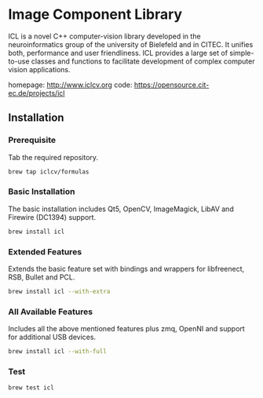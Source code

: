 # Image Component Library

ICL is a novel C++ computer-vision library developed in the neuroinformatics group of the university of Bielefeld and in CITEC. It unifies both, performance and user friendliness. ICL provides a large set of simple-to-use classes and functions to facilitate development of complex computer vision applications.

homepage: http://www.iclcv.org
code: https://opensource.cit-ec.de/projects/icl

## Installation

### Prerequisite

Tab the required repository.

```bash
brew tap iclcv/formulas
```

### Basic Installation

The basic installation includes Qt5, OpenCV, ImageMagick, LibAV and Firewire (DC1394) support.

```bash
brew install icl
```

### Extended Features

Extends the basic feature set with bindings and wrappers for libfreenect, RSB, Bullet and PCL.

```bash
brew install icl --with-extra
```

### All Available Features

Includes all the above mentioned features plus zmq, OpenNI and support for additional USB devices.

```bash
brew install icl --with-full
```

### Test

```bash
brew test icl
```
